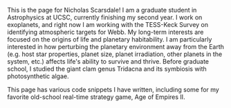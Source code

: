 This is the page for Nicholas Scarsdale! I am a graduate student in Astrophysics at UCSC, currently finishing my second year.
I work on exoplanets, and right now I am working with the TESS-Keck Survey on identifying atmospheric targets for Webb. 
My long-term interests are focused on the origins of life and planetary habitability. 
I am particularly interested in how perturbing the planetary environment away from the Earth (e.g. host star properties, planet size, planet
irradiation, other planets in the system, etc.) affects life's ability to survive and thrive. 
Before graduate school, I studied the giant clam genus Tridacna and its symbiosis with photosynthetic algae. 

This page has various code snippets I have written, including some for my favorite old-school real-time strategy game, Age of Empires II. 

<!---
nascarsdale/nascarsdale is a ✨ special ✨ repository because its `README.md` (this file) appears on your GitHub profile.
You can click the Preview link to take a look at your changes.
--->
